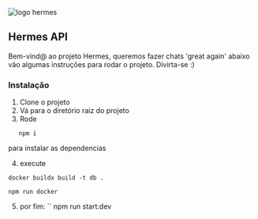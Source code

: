 
![logo hermes](https://github.com/diegoreis42/hermes-api/assets/79876389/0788050c-18b1-498b-a3f5-31612837a85a)


## Hermes API

Bem-vind@ ao projeto Hermes, queremos fazer chats 'great again'
abaixo vão algumas instruções para rodar o projeto. Divirta-se :)

### Instalação

1. Clone o projeto
2. Vá para o diretório raiz do projeto
3. Rode


```
   npm i
```

para instalar as dependencias

4. execute

```
docker buildx build -t db .

npm run docker
```

5. por fim:
``
npm run start:dev
``` 

